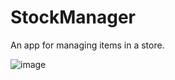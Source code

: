 # StockManager

An app for managing items in a store. 

![image](https://github.com/jonasdev55/UCLL-Frontend-Static-Website/assets/71385738/f8fea5c3-d064-4453-8b8d-3b6f7c22e189)
